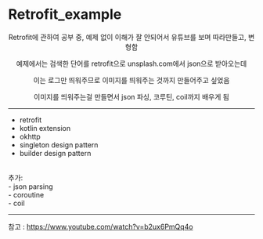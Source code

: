 # Retrofit_example

<p align="center">Retrofit에 관하여 공부 중, 예제 없이 이해가 잘 안되어서 유튜브를 보며 따라만들고, 변형함</p>
<p align="center">예제에서는 검색한 단어를 retrofit으로 unsplash.com에서 json으로 받아오는데</p>
<p align="center">이는 로그만 띄워주므로 이미지를 띄워주는 것까지 만들어주고 싶었음</p>
<p align="center">이미지를 띄워주는걸 만들면서 json 파싱, 코루틴, coil까지 배우게 됨</p>

___
- retrofit </br>
- kotlin extension </br>
- okhttp  </br>
- singleton design pattern </br>
- builder design pattern </br>
</br>
추가: </br>
- json parsing </br>
- coroutine </br>
- coil </br>

___

참고 : https://www.youtube.com/watch?v=b2ux6PmQq4o

